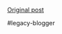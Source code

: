 <!--
date: '2008-06-29'
published: true
slug: 2008-06-jill-bolte-taylor-powerful-stroke-of
time_to_read: 5
title: Jill Bolte Taylor&#39;s powerful stroke of insight | Video on TED.com
-->



[Original post](https://ysfk.blogspot.com/2008/06/jill-bolte-taylor-powerful-stroke-of.html)

#legacy-blogger 